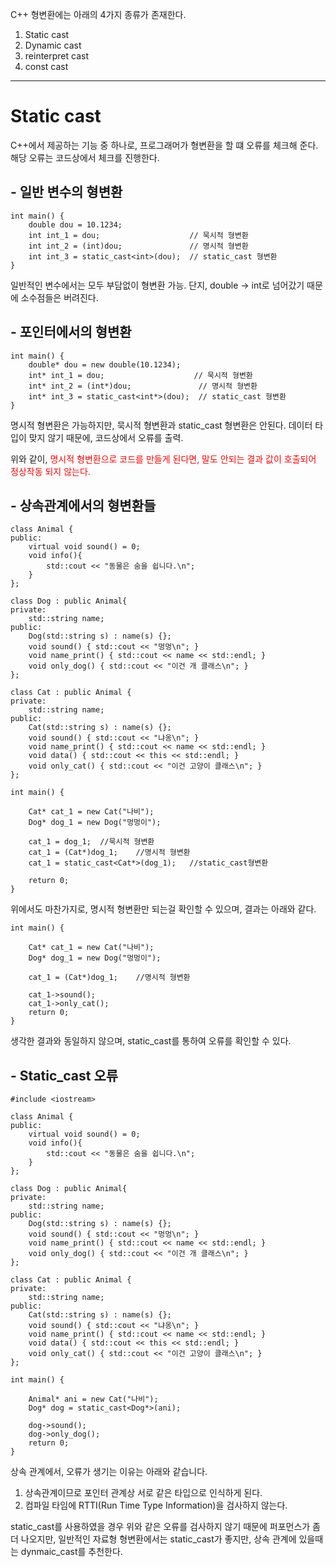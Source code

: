 C++ 형변환에는 아래의 4가지 종류가 존재한다.
1. Static cast
2. Dynamic cast
3. reinterpret cast
4. const cast
---

<h1> Static cast</h1>

C++에서 제공하는 기능 중 하나로, 프로그래머가 형변환을 할 떄 오류를 체크해 준다. 해당 오류는 코드상에서 체크를 진행한다.

<h2>- 일반 변수의 형변환</h2>

```
int main() {
    double dou = 10.1234;
    int int_1 = dou;                    // 묵시적 형변환
    int int_2 = (int)dou;               // 명시적 형변환
    int int_3 = static_cast<int>(dou);  // static_cast 형변환
}
```
일반적인 변수에서는 모두 부담없이 형변환 가능.
단지, double -> int로 넘어갔기 때문에 소수점들은 버려진다.

<h2>- 포인터에서의 형변환</h2>

```
int main() {
    double* dou = new double(10.1234);
    int* int_1 = dou;                    // 묵시적 형변환
    int* int_2 = (int*)dou;               // 명시적 형변환
    int* int_3 = static_cast<int*>(dou);  // static_cast 형변환
}
```
명시적 형변환은 가능하지만, 묵시적 형변환과 static_cast 형변환은 안된다.
데이터 타입이 맞지 않기 때문에, 코드상에서 오류를 출력.

위와 같이, <span style="color:red"> 명시적 형변환으로 코드를 만들게 된다면, 말도 안되는 결과 값이 호출되어 정상작동 되지 않는다. </span>

<h2>- 상속관계에서의 형변환들</h2>

```
class Animal {
public:
    virtual void sound() = 0;
    void info(){
        std::cout << "동물은 숨을 쉽니다.\n";
    }
};

class Dog : public Animal{
private:
    std::string name;
public:
    Dog(std::string s) : name(s) {};
    void sound() { std::cout << "멍멍\n"; }
    void name_print() { std::cout << name << std::endl; }
    void only_dog() { std::cout << "이건 개 클래스\n"; }
};

class Cat : public Animal {
private:
    std::string name;
public:
    Cat(std::string s) : name(s) {};
    void sound() { std::cout << "냐옹\n"; }
    void name_print() { std::cout << name << std::endl; }
    void data() { std::cout << this << std::endl; }
    void only_cat() { std::cout << "이건 고양이 클래스\n"; }
};

int main() {

    Cat* cat_1 = new Cat("나비");
    Dog* dog_1 = new Dog("멍멍이");
    
    cat_1 = dog_1;  //묵시적 형변환
    cat_1 = (Cat*)dog_1;    //명시적 형변환
    cat_1 = static_cast<Cat*>(dog_1);   //static_cast형변환

    return 0;
}
```
위에서도 마찬가지로, 명시적 형변환만 되는걸 확인할 수 있으며, 결과는 아래와 같다.
```
int main() {

    Cat* cat_1 = new Cat("나비");
    Dog* dog_1 = new Dog("멍멍이");
    
    cat_1 = (Cat*)dog_1;    //명시적 형변환

    cat_1->sound();
    cat_1->only_cat();
    return 0;
}
```
생각한 결과와 동일하지 않으며, static_cast를 통하여 오류를 확인할 수 있다.

<h2>- Static_cast 오류 </h2>

```
#include <iostream>

class Animal {
public:
    virtual void sound() = 0;
    void info(){
        std::cout << "동물은 숨을 쉽니다.\n";
    }
};

class Dog : public Animal{
private:
    std::string name;
public:
    Dog(std::string s) : name(s) {};
    void sound() { std::cout << "멍멍\n"; }
    void name_print() { std::cout << name << std::endl; }
    void only_dog() { std::cout << "이건 개 클래스\n"; }
};

class Cat : public Animal {
private:
    std::string name;
public:
    Cat(std::string s) : name(s) {};
    void sound() { std::cout << "냐옹\n"; }
    void name_print() { std::cout << name << std::endl; }
    void data() { std::cout << this << std::endl; }
    void only_cat() { std::cout << "이건 고양이 클래스\n"; }
};

int main() {

    Animal* ani = new Cat("나비");
    Dog* dog = static_cast<Dog*>(ani);

    dog->sound();
    dog->only_dog();
    return 0;
}
```

상속 관계에서, 오류가 생기는 이유는 아래와 같습니다.
1. 상속관계이므로 포인터 관계상 서로 같은 타입으로 인식하게 된다.
2. 컴파일 타임에 RTTI(Run Time Type Information)을 검사하지 않는다.

static_cast를 사용하였을 경우 위와 같은 오류를 검사하지 않기 때문에 퍼포먼스가 좀 더 나오지만, 일반적인 자료형 형변환에서는 static_cast가 좋지만, 상속 관계에 있을때는 dynmaic_cast를 추천한다.